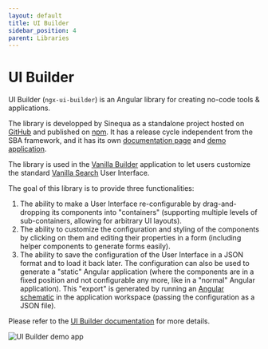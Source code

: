 ```yaml
---
layout: default
title: UI Builder
sidebar_position: 4
parent: Libraries
---
```


# UI Builder

UI Builder (`ngx-ui-builder`) is an Angular library for creating no-code tools & applications.

The library is developped by Sinequa as a standalone project hosted on [GitHub](https://github.com/sinequa/ngx-ui-builder) and published on [npm](https://www.npmjs.com/package/@sinequa/ngx-ui-builder). It has a release cycle independent from the SBA framework, and it has its own [documentation page](https://sinequa.github.io/ngx-ui-builder/) and [demo application](https://sinequa.github.io/ngx-ui-builder/demo/).

The library is used in the [Vanilla Builder](../apps/5-vanilla-builder) application to let users customize the standard [Vanilla Search](../apps/2-vanilla-search) User Interface.

The goal of this library is to provide three functionalities:

1. The ability to make a User Interface re-configurable by drag-and-dropping its components into "containers" (supporting multiple levels of sub-containers, allowing for arbitrary UI layouts).
2. The ability to customize the configuration and styling of the components by clicking on them and editing their properties in a form (including helper components to generate forms easily).
3. The ability to save the configuration of the User Interface in a JSON format and to load it back later. The configuration can also be used to generate a "static" Angular application (where the components are in a fixed position and not configurable any more, like in a "normal" Angular application). This "export" is generated by running an [Angular schematic](https://github.com/sinequa/ngx-ui-builder#static-export) in the application workspace (passing the configuration as a JSON file).

Please refer to the [UI Builder documentation](https://sinequa.github.io/ngx-ui-builder/) for more details.

![UI Builder demo app](/assets/apps/ngx-ui-builder.png)
